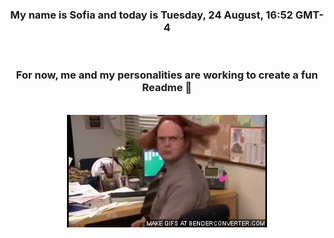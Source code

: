 


<div align="center">
<h3 >My name is Sofia and today is Tuesday, 24 August, 16:52 GMT-4</h3><br>
<h3 >For now, me and my personalities are working to create a fun Readme 👋
</h3><br>
<img src='img/dwight.gif' alt='working...'/>
</div>
